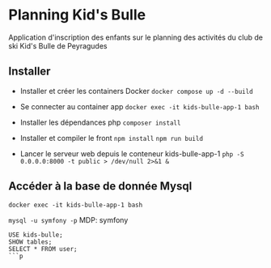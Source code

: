 # Planning Kid's Bulle 

Application d'inscription des enfants sur le planning des activités du club de ski Kid's Bulle de Peyragudes

## Installer 
* Installer et créer les containers Docker
`docker compose up -d --build`

* Se connecter au container app
`docker exec -it kids-bulle-app-1 bash`

* Installer les dépendances php
`composer install`

* Installer et compiler le front
`npm install`
`npm run build`

* Lancer le serveur web depuis le conteneur kids-bulle-app-1 
`php -S 0.0.0.0:8000 -t public > /dev/null 2>&1 &`


## Accéder à la base de donnée Mysql
`docker exec -it kids-bulle-app-1 bash`

`mysql -u symfony -p`
MDP: symfony

```
USE kids-bulle;
SHOW tables;
SELECT * FROM user;
```p